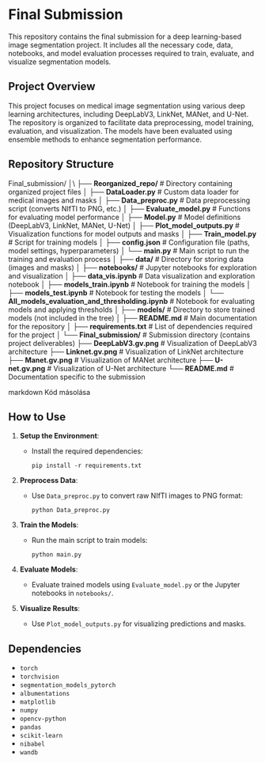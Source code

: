 # **Final Submission**

This repository contains the final submission for a deep learning-based image segmentation project. It includes all the necessary code, data, notebooks, and model evaluation processes required to train, evaluate, and visualize segmentation models.

## **Project Overview**

This project focuses on medical image segmentation using various deep learning architectures, including DeepLabV3, LinkNet, MANet, and U-Net. The repository is organized to facilitate data preprocessing, model training, evaluation, and visualization. The models have been evaluated using ensemble methods to enhance segmentation performance.

## **Repository Structure**

Final_submission/
│\\
├── **Reorganized_repo/**              # Directory containing organized project files
│   ├── **DataLoader.py**              # Custom data loader for medical images and masks
│   ├── **Data_preproc.py**            # Data preprocessing script (converts NIfTI to PNG, etc.)
│   ├── **Evaluate_model.py**          # Functions for evaluating model performance
│   ├── **Model.py**                   # Model definitions (DeepLabV3, LinkNet, MANet, U-Net)
│   ├── **Plot_model_outputs.py**      # Visualization functions for model outputs and masks
│   ├── **Train_model.py**             # Script for training models
│   ├── **config.json**                # Configuration file (paths, model settings, hyperparameters)
│   └── **main.py**                    # Main script to run the training and evaluation process
│
├── **data/**                          # Directory for storing data (images and masks)
│
├── **notebooks/**                     # Jupyter notebooks for exploration and visualization
│   ├── **data_vis.ipynb**             # Data visualization and exploration notebook
│   ├── **models_train.ipynb**         # Notebook for training the models
│   ├── **models_test.ipynb**          # Notebook for testing the models
│   └── **All_models_evaluation_and_thresholding.ipynb**  # Notebook for evaluating models and applying thresholds
│
├── **models/**                        # Directory to store trained models (not included in the tree)
│
├── **README.md**                      # Main documentation for the repository
│
├── **requirements.txt**               # List of dependencies required for the project
│
└── **Final_submission/**              # Submission directory (contains project deliverables)
    ├── **DeepLabV3.gv.png**           # Visualization of DeepLabV3 architecture
    ├── **Linknet.gv.png**             # Visualization of LinkNet architecture
    ├── **Manet.gv.png**               # Visualization of MANet architecture
    ├── **U-net.gv.png**               # Visualization of U-Net architecture
    └── **README.md**                  # Documentation specific to the submission


markdown
Kód másolása

## **How to Use**

1. **Setup the Environment**:
   - Install the required dependencies:
     ```
     pip install -r requirements.txt
     ```

2. **Preprocess Data**:
   - Use `Data_preproc.py` to convert raw NIfTI images to PNG format:
     ```
     python Data_preproc.py
     ```

3. **Train the Models**:
   - Run the main script to train models:
     ```
     python main.py
     ```

4. **Evaluate Models**:
   - Evaluate trained models using `Evaluate_model.py` or the Jupyter notebooks in `notebooks/`.

5. **Visualize Results**:
   - Use `Plot_model_outputs.py` for visualizing predictions and masks.

## **Dependencies**

- `torch`
- `torchvision`
- `segmentation_models_pytorch`
- `albumentations`
- `matplotlib`
- `numpy`
- `opencv-python`
- `pandas`
- `scikit-learn`
- `nibabel`
- `wandb`
